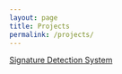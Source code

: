 ```yaml
---
layout: page
title: Projects
permalink: /projects/
---
```


[Signature Detection System]({{site.baseurl}}/2019/12/01/signet)